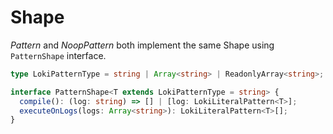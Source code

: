 # Shape

<em>Pattern</em> and <em>NoopPattern</em> both implement the same Shape using `PatternShape` interface.

```ts
type LokiPatternType = string | Array<string> | ReadonlyArray<string>;

interface PatternShape<T extends LokiPatternType = string> {
  compile(): (log: string) => [] | [log: LokiLiteralPattern<T>];
  executeOnLogs(logs: Array<string>): LokiLiteralPattern<T>[];
}
```

